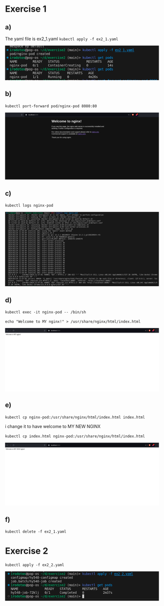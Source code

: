 # Exercise 1
## a)
The yaml file is ex2_1.yaml
`kubectl apply -f ex2_1.yaml`

!["](images/1a.png)

## b)
`kubectl port-forward pod/nginx-pod 8080:80`

!["](images/1b.png)

## c)
`kubectl logs nginx-pod`

!["](images/1c.png)

## d)
`kubectl exec -it nginx-pod -- /bin/sh`

`echo "Welcome to MY nginx!" > /usr/share/nginx/html/index.html`

![](images/1d.png)

## e)
`kubectl cp nginx-pod:/usr/share/nginx/html/index.html index.html`

i change it to have welcome to MY NEW NGINX

`kubectl cp index.html nginx-pod:/usr/share/nginx/html/index.html`

![](images/1e.png)

## f)
`kubectl delete -f ex2_1.yaml`

# Exercise 2
`kubectl apply -f ex2_2.yaml`

![](images/2.png)


